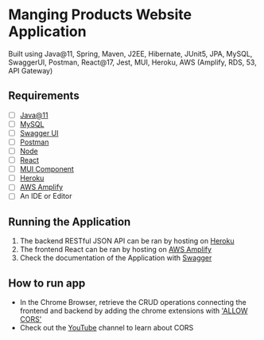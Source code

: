 # Manging Products Website Application

Built using Java@11, Spring, Maven, J2EE, Hibernate, JUnit5, JPA, MySQL, SwaggerUI, Postman, React@17,
Jest, MUI, Heroku, AWS (Amplify, RDS, 53, API Gateway)  

## Requirements

- [ ] [Java@11](https://www.codejava.net/java-se/download-and-install-java-11-openjdk-and-oracle-jdk)
- [ ] [MySQL](https://dev.mysql.com/downloads/workbench/)
- [ ] [Swagger UI](https://swagger.io/tools/swagger-ui/)
- [ ] [Postman](https://www.postman.com/downloads/)
- [ ] [Node](https://nodejs.org)
- [ ] [React](https://reactjs.org/versions/)
- [ ] [MUI Component](https://mui.com/core/)
- [ ] [Heroku](https://dashboard.heroku.com/apps)
- [ ] [AWS Amplify](https://us-east-1.console.aws.amazon.com/amplify/home?region=us-east-1#/)
- [ ] An IDE or Editor

## Running the Application

1. The backend RESTful JSON API can be ran by hosting on [Heroku](https://managedevelopment.herokuapp.com/api/)
2. The frontend React can be ran by hosting on [AWS Amplify](https://main.d1wtmafj19qlq5.amplifyapp.com/)
3. Check the documentation of the Application with [Swagger](https://managedevelopment.herokuapp.com/swagger-ui/#/)

## How to run app
- In the Chrome Browser, retrieve the CRUD operations connecting the frontend and backend by adding the chrome extensions with ['ALLOW CORS'](https://chrome.google.com/webstore/detail/allow-cors-access-control/lhobafahddgcelffkeicbaginigeejlf)
 - Check out the [YouTube](https://www.youtube.com/watch?v=KruSUqLdxQA) channel to learn about CORS
